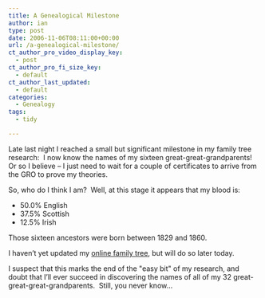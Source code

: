 ```yaml
---
title: A Genealogical Milestone
author: ian
type: post
date: 2006-11-06T08:11:00+00:00
url: /a-genealogical-milestone/
ct_author_pro_video_display_key:
  - post
ct_author_pro_fi_size_key:
  - default
ct_author_last_updated:
  - default
categories:
  - Genealogy
tags:
  - tidy

---
```

<!--kg-card-begin: html-->

Late last night I reached a small but significant milestone in my family tree research:&nbsp; I now know the names of my sixteen great-great-grandparents!&nbsp; Or so I believe &#8211; I just need to wait for a couple of certificates to arrive from the GRO to prove my theories.

So, who do I think I am?&nbsp; Well, at this stage it appears that my blood is:

  * 50.0% English
  * 37.5% Scottish
  * 12.5% Irish

Those sixteen ancestors were born between 1829 and 1860.

I haven&#8217;t yet updated my [online family tree][1], but will do so later today.

I suspect that this marks the end of the "easy bit" of my research, and doubt that I&#8217;ll ever succeed in discovering the names of all of my 32 great-great-great-grandparents.&nbsp; Still, you never know&#8230;

<!--kg-card-end: html-->

 [1]: http://familytree.iannelson.uk